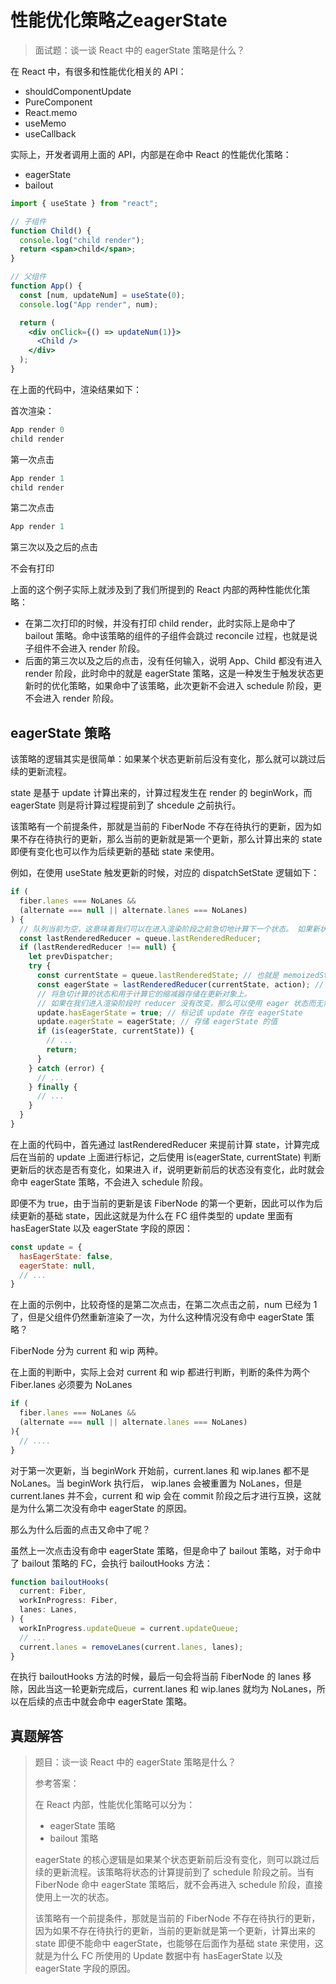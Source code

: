 # 性能优化策略之eagerState

> 面试题：谈一谈 React 中的 eagerState 策略是什么？

在 React 中，有很多和性能优化相关的 API：

- shouldComponentUpdate
- PureComponent
- React.memo
- useMemo
- useCallback

实际上，开发者调用上面的 API，内部是在命中 React 的性能优化策略：

- eagerState
- bailout

```jsx
import { useState } from "react";

// 子组件
function Child() {
  console.log("child render");
  return <span>child</span>;
}

// 父组件
function App() {
  const [num, updateNum] = useState(0);
  console.log("App render", num);

  return (
    <div onClick={() => updateNum(1)}>
      <Child />
    </div>
  );
}
```

在上面的代码中，渲染结果如下：

首次渲染：

```js
App render 0
child render
```

第一次点击

```js
App render 1
child render
```

第二次点击

```js
App render 1
```

第三次以及之后的点击

不会有打印



上面的这个例子实际上就涉及到了我们所提到的 React 内部的两种性能优化策略：

- 在第二次打印的时候，并没有打印 child render，此时实际上是命中了 bailout 策略。命中该策略的组件的子组件会跳过 reconcile 过程，也就是说子组件不会进入 render 阶段。
- 后面的第三次以及之后的点击，没有任何输入，说明 App、Child 都没有进入 render 阶段，此时命中的就是 eagerState 策略，这是一种发生于触发状态更新时的优化策略，如果命中了该策略，此次更新不会进入 schedule 阶段，更不会进入 render 阶段。



## eagerState 策略

该策略的逻辑其实是很简单：如果某个状态更新前后没有变化，那么就可以跳过后续的更新流程。

state 是基于 update 计算出来的，计算过程发生在 render 的 beginWork，而 eagerState 则是将计算过程提前到了 shcedule 之前执行。

该策略有一个前提条件，那就是当前的 FiberNode 不存在待执行的更新，因为如果不存在待执行的更新，那么当前的更新就是第一个更新，那么计算出来的 state 即便有变化也可以作为后续更新的基础 state 来使用。

例如，在使用 useState 触发更新的时候，对应的 dispatchSetState 逻辑如下：

```js
if (
  fiber.lanes === NoLanes &&
  (alternate === null || alternate.lanes === NoLanes)
) {
  // 队列当前为空，这意味着我们可以在进入渲染阶段之前急切地计算下一个状态。 如果新状态与当前状态相同，我们或许可以完全摆脱困境。
  const lastRenderedReducer = queue.lastRenderedReducer;
  if (lastRenderedReducer !== null) {
    let prevDispatcher;
    try {
      const currentState = queue.lastRenderedState; // 也就是 memoizedState
      const eagerState = lastRenderedReducer(currentState, action); // 基于 action 提前计算 state
      // 将急切计算的状态和用于计算它的缩减器存储在更新对象上。 
      // 如果在我们进入渲染阶段时 reducer 没有改变，那么可以使用 eager 状态而无需再次调用 reducer。
      update.hasEagerState = true; // 标记该 update 存在 eagerState
      update.eagerState = eagerState; // 存储 eagerState 的值
      if (is(eagerState, currentState)) {
        // ...
        return;
      }
    } catch (error) {
      // ...
    } finally {
      // ...
    }
  }
}
```

在上面的代码中，首先通过 lastRenderedReducer 来提前计算 state，计算完成后在当前的 update 上面进行标记，之后使用 is(eagerState, currentState) 判断更新后的状态是否有变化，如果进入 if，说明更新前后的状态没有变化，此时就会命中 eagerState 策略，不会进入 schedule 阶段。

即便不为 true，由于当前的更新是该 FiberNode 的第一个更新，因此可以作为后续更新的基础 state，因此这就是为什么在 FC 组件类型的 update 里面有 hasEagerState 以及 eagerState 字段的原因：

```js
const update = {
  hasEagerState: false,
  eagerState: null,
  // ...
}
```



在上面的示例中，比较奇怪的是第二次点击，在第二次点击之前，num 已经为 1 了，但是父组件仍然重新渲染了一次，为什么这种情况没有命中 eagerState 策略？

FiberNode 分为 current 和 wip 两种。

在上面的判断中，实际上会对 current 和 wip 都进行判断，判断的条件为两个 Fiber.lanes 必须要为 NoLanes

```js
if (
  fiber.lanes === NoLanes &&
  (alternate === null || alternate.lanes === NoLanes)
){
  // ....
}
```

对于第一次更新，当 beginWork 开始前，current.lanes 和 wip.lanes 都不是 NoLanes。当 beginWork 执行后， wip.lanes 会被重置为 NoLanes，但是 current.lanes 并不会，current 和 wip 会在 commit 阶段之后才进行互换，这就是为什么第二次没有命中 eagerState 的原因。



那么为什么后面的点击又命中了呢？

虽然上一次点击没有命中 eagerState 策略，但是命中了 bailout 策略，对于命中了 bailout 策略的 FC，会执行 bailoutHooks 方法：

```js
function bailoutHooks(
  current: Fiber,
  workInProgress: Fiber,
  lanes: Lanes,
) {
  workInProgress.updateQueue = current.updateQueue;
  // ...
  current.lanes = removeLanes(current.lanes, lanes);
}
```

在执行 bailoutHooks 方法的时候，最后一句会将当前 FiberNode 的 lanes 移除，因此当这一轮更新完成后，current.lanes 和 wip.lanes 就均为 NoLanes，所以在后续的点击中就会命中 eagerState 策略。



## 真题解答

> 题目：谈一谈 React 中的 eagerState 策略是什么？
>
> 参考答案：
>
> 在 React 内部，性能优化策略可以分为：
>
> - eagerState 策略
> - bailout 策略
>
> eagerState 的核心逻辑是如果某个状态更新前后没有变化，则可以跳过后续的更新流程。该策略将状态的计算提前到了 schedule 阶段之前。当有 FiberNode 命中 eagerState 策略后，就不会再进入 schedule 阶段，直接使用上一次的状态。
>
> 该策略有一个前提条件，那就是当前的 FiberNode 不存在待执行的更新，因为如果不存在待执行的更新，当前的更新就是第一个更新，计算出来的 state 即便不能命中 eagerState，也能够在后面作为基础 state 来使用，这就是为什么 FC 所使用的 Update 数据中有 hasEagerState 以及 eagerState 字段的原因。